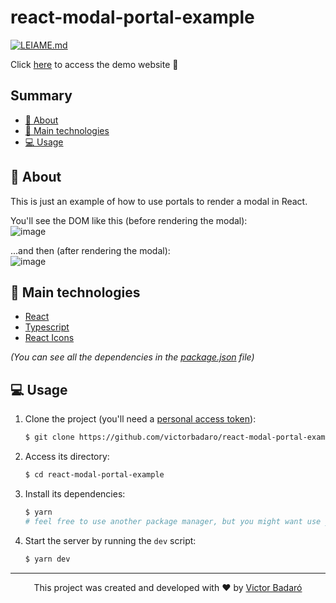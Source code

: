 # react-modal-portal-example

[![LEIAME.md](https://img.shields.io/badge/-Leia%20em%20Portugu%C3%AAs-brightgreen?style=for-the-badge)](./LEIAME.md)

Click [here](https://react-modal-portal-example.netlify.app/) to access the demo website 🙂

## Summary
- [🧾 About](#-about)
- [🚀 Main technologies](#-main-technologies)
- [💻 Usage](#-usage)

## 🧾 About
This is just an example of how to use portals to render a modal in React.<br />

You'll see the DOM like this (before rendering the modal):<br />
![image](https://github.com/victorbadaro/react-modal-portal-example/assets/9096344/db7a0552-6dab-4f00-81e9-55f688504356)<br />

...and then (after rendering the modal):<br />
![image](https://github.com/victorbadaro/react-modal-portal-example/assets/9096344/d7f38153-e5d4-4297-b69a-742d483f9e4d)

## 🚀 Main technologies
- [React](https://react.dev/)
- [Typescript](https://www.typescriptlang.org/)
- [React Icons](https://react-icons.github.io/react-icons/)

_(You can see all the dependencies in the [package.json](./package.json) file)_

## 💻 Usage
1. Clone the project (you'll need a [personal access token](https://docs.github.com/pt/get-started/getting-started-with-git/about-remote-repositories#cloning-with-https-urls)):
   ```bash
   $ git clone https://github.com/victorbadaro/react-modal-portal-example
   ```

2. Access its directory:
   ```bash
   $ cd react-modal-portal-example
   ```

3. Install its dependencies:
   ```bash
   $ yarn
   # feel free to use another package manager, but you might want use yarn once there's already a yarn.lock file in the root directory
   ```

4. Start the server by running the `dev` script:
   ```bash
   $ yarn dev
   ```
---

<p align="center">This project was created and developed with ❤ by <a href="https://github.com/victorbadaro">Victor Badaró</a></p>

